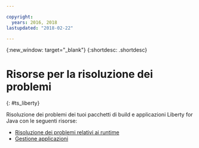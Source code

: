 ```yaml
---

copyright:
  years: 2016, 2018
lastupdated: "2018-02-22"

---
```


{:new_window: target="_blank"}
{:shortdesc: .shortdesc}

# Risorse per la risoluzione dei problemi
{: #ts_liberty}

Risoluzione dei problemi dei tuoi pacchetti di build e applicazioni Liberty for Java con le seguenti risorse:

* [Risoluzione dei problemi relativi ai runtime](../common/ts_runtimes.html#runtimes)
* [Gestione applicazioni](../common/app_mng.html)
